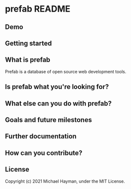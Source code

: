 # prefab README

## Demo

## Getting started

## What is prefab
Prefab is a database of open source web development tools.

## Is prefab what you're looking for?

## What else can you do with prefab?

## Goals and future milestones

## Further documentation

## How can you contribute?

## License
Copyright (c) 2021 Michael Hayman, under the MIT License.
